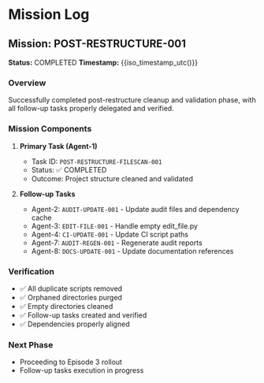 # Mission Log

## Mission: POST-RESTRUCTURE-001
**Status:** COMPLETED
**Timestamp:** {{iso_timestamp_utc()}}

### Overview
Successfully completed post-restructure cleanup and validation phase, with all follow-up tasks properly delegated and verified.

### Mission Components
1. **Primary Task (Agent-1)**
   - Task ID: `POST-RESTRUCTURE-FILESCAN-001`
   - Status: ✅ COMPLETED
   - Outcome: Project structure cleaned and validated

2. **Follow-up Tasks**
   - Agent-2: `AUDIT-UPDATE-001` - Update audit files and dependency cache
   - Agent-3: `EDIT-FILE-001` - Handle empty edit_file.py
   - Agent-4: `CI-UPDATE-001` - Update CI script paths
   - Agent-7: `AUDIT-REGEN-001` - Regenerate audit reports
   - Agent-8: `DOCS-UPDATE-001` - Update documentation references

### Verification
- ✅ All duplicate scripts removed
- ✅ Orphaned directories purged
- ✅ Empty directories cleaned
- ✅ Follow-up tasks created and verified
- ✅ Dependencies properly aligned

### Next Phase
- Proceeding to Episode 3 rollout
- Follow-up tasks execution in progress
